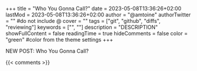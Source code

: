 +++
title = "Who You Gonna Call?"
date = 2023-05-08T13:36:26+02:00
lastMod = 2023-05-08T13:36:26+02:00
author = "@amtoine"
authorTwitter = "" #do not include @
cover = ""
tags = ["git", "github", "diffs", "reviewing"]
keywords = ["", ""]
description = "DESCRIPTION"
showFullContent = false
readingTime = true
hideComments = false
color = "green" #color from the theme settings
+++

NEW POST: Who You Gonna Call?

{{< comments >}}
